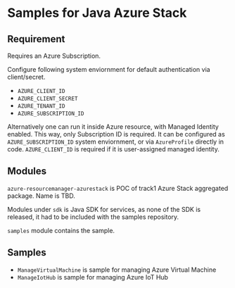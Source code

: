 # Samples for Java Azure Stack

## Requirement

Requires an Azure Subscription.

Configure following system enviornment for default authentication via client/secret.
- `AZURE_CLIENT_ID`
- `AZURE_CLIENT_SECRET`
- `AZURE_TENANT_ID`
- `AZURE_SUBSCRIPTION_ID`

Alternatively one can run it inside Azure resource, with Managed Identity enabled.
This way, only Subscription ID is required.
It can be configured as `AZURE_SUBSCRIPTION_ID` system enviornment, or via `AzureProfile` directly in code.
`AZURE_CLIENT_ID` is required if it is user-assigned managed identity.

## Modules

`azure-resourcemanager-azurestack` is POC of track1 Azure Stack aggregated package. Name is TBD.

Modules under `sdk` is Java SDK for services, as none of the SDK is released, it had to be included with the samples repository.

`samples` module contains the sample.

## Samples

- `ManageVirtualMachine` is sample for managing Azure Virtual Machine
- `ManageIotHub` is sample for managing Azure IoT Hub
